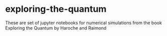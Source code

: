 # exploring-the-quantum
These are set of jupyter notebooks for numerical simulations from the book Exploring the Quantum by Haroche and Raimond
